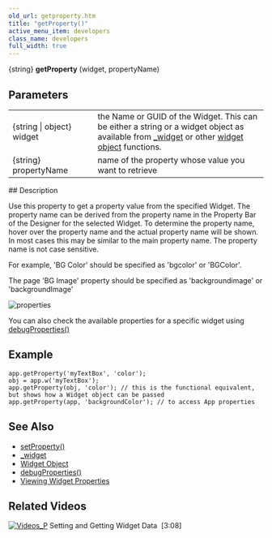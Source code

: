 ```yaml
---
old_url: getproperty.htm
title: "getProperty()"
active_menu_item: developers
class_name: developers
full_width: true
---
```



{string} **getProperty** (widget, propertyName)

## Parameters

<table>
<tr>
<td width="158">
{string | object} widget

</td>
<td width="20">
</td>
<td width="702">
    the Name or GUID of the Widget. This can be either a string or a widget object as available from <a href="/developers/documentation/scripting-apis/client-api/objects-titbits/ref-widget">_widget</a> or other <a href="/developers/documentation/scripting-apis/client-api/objects-titbits/widget-object">widget object</a> functions.

</td>
</tr>
<tr>
<td width="158">
{string} propertyName

</td>
<td width="20">
</td>
<td width="702">
name of the property whose value you want to retrieve

</td>
</tr>
</table>
## Description

Use this property to get a property value from the specified Widget. The property name can be derived from the property name in the Property Bar of the Designer for the selected Widget. To determine the property name, hover over the property name and the actual property name will be shown. In most cases this may be similar to the main property name. The property name is not case sensitive.

For example, 'BG Color' should be specified as 'bgcolor' or 'BGColor'.

The page 'BG Image' property should be specified as 'backgroundimage' or 'backgroundImage'

![properties](/img/docs/properties.png)

You can also check the available properties for a specific widget using [debugProperties()](/developers/documentation/scripting-apis/client-api/app-functions/debugproperties)

## Example

    app.getProperty('myTextBox', 'color');
    obj = app.w('myTextBox');
    app.getProperty(obj, 'color'); // this is the functional equivalent, but shows how a Widget object can be passed
  	app.getProperty(app, 'backgroundColor'); // to access App properties

## See Also

 - [setProperty()](/developers/documentation/scripting-apis/client-api/widget-functions/setproperty)
 - [\_widget](/developers/documentation/scripting-apis/client-api/objects-titbits/ref-widget)
 - [Widget Object](/developers/documentation/scripting-apis/client-api/objects-titbits/widget-object)
 - [debugProperties()](/developers/documentation/scripting-apis/client-api/app-functions/debugproperties)
 - [Viewing Widget Properties](/developers/documentation/scripting-apis/client-scripting-overview/debugging-ac-scripts/viewing-widget-properties)

## Related Videos

[![Videos\_P](/img/docs/videos_p.png)](http://www.youtube.com/v/VTypeamWf5E?autoplay=1&hd=1&fs=1&showsearch=0&rel=0&) Setting and Getting Widget Data  [3:08]

